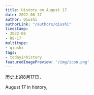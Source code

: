 ```yaml
---
title: History on August 17
date: 2022-08-17
author: Qiushi 
authorLink: "/authors/qiushi"
timestamp: 
- 2022-08
- 08-17
multitype: 
- qiushi
tags: 
- todayinhistory
featuredImagePreview: '/img/icon.png'
---
```









历史上的8月17日，

August 17 in history, 

<!--more-->

